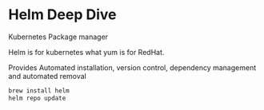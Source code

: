 # Helm Deep Dive

Kubernetes Package manager

Helm is for kubernetes what yum is for RedHat.

Provides Automated installation, version control, dependency management and automated removal

```sh
brew install helm
helm repo update
```